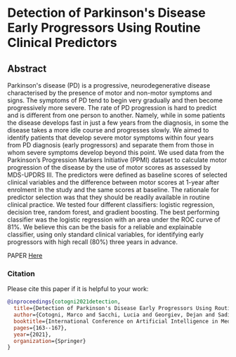 # Detection of Parkinson's Disease Early Progressors Using Routine Clinical Predictors
## Abstract
Parkinson's disease (PD) is a progressive, neurodegenerative disease characterised by the presence of motor and non-motor symptoms and signs. The symptoms of PD tend to begin very gradually and then become progressively more severe. The rate of PD progression is hard to predict and is different from one person to another. Namely, while in some patients the disease develops fast in just a few years from the diagnosis, in some the disease takes a more idle course and progresses slowly. We aimed to identify patients that develop severe motor symptoms within four years from PD diagnosis (early progressors) and separate them from those in whom severe symptoms develop beyond this point. We used data from the Parkinson’s Progression Markers Initiative (PPMI) dataset to calculate motor progression of the disease by the use of motor scores as assessed by MDS-UPDRS III. The predictors were defined as baseline scores of selected clinical variables and the difference between motor scores at 1-year after enrolment in the study and the same scores at baseline. The rationale for predictor selection was that they should be readily available in routine clinical practice. We tested four different classifiers: logistic regression, decision tree, random forest, and gradient boosting. The best performing classifier was the logistic regression with an area under the ROC curve of 81%. We believe this can be the basis for a reliable and explainable classifier, using only standard clinical variables, for identifying early progressors with high recall (80%) three years in advance.

PAPER [Here](https://link.springer.com/chapter/10.1007/978-3-030-77211-6_18)

### Citation

Please cite this paper if it is helpful to your work:

```bibtex
@inproceedings{cotogni2021detection,
  title={Detection of Parkinson's Disease Early Progressors Using Routine Clinical Predictors},
  author={Cotogni, Marco and Sacchi, Lucia and Georgiev, Dejan and Sadikov, Aleksander},
  booktitle={International Conference on Artificial Intelligence in Medicine},
  pages={163--167},
  year={2021},
  organization={Springer}
}
```

